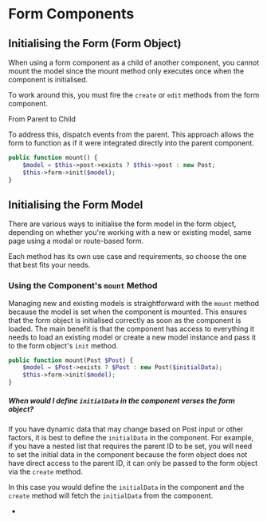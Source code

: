 # Form Components

## Initialising the Form (Form Object)

When using a form component as a child of another component, you cannot mount
the model since the mount method only executes once when the component is
initialised.

To work around this, you must fire the `create` or `edit` methods from the form
component.


From Parent to Child

To address this, dispatch events from the parent. This approach allows the form
to function as if it were integrated directly into the parent component.




```php
public function mount() {
    $model = $this->post->exists ? $this->post : new Post;
    $this->form->init($model);
}
```







<!-- upload section including changes to the form object -->









<!--  -->
<!--  -->
<!--  -->
<!--  -->
<!--  -->
<!--  -->
<!--  -->
<!--  -->
<!--  -->
<!--  -->
<!--  -->
<!--  -->

## Initialising the Form Model 

There are various ways to initialise the form model in the form object,
depending on whether you're working with a new or existing model, same page
using a modal or route-based form.

Each method has its own use case and requirements, so choose the one that best
fits your needs.

### Using the Component's `mount` Method

Managing new and existing models is straightforward with the `mount` method
because the model is set when the component is mounted. This ensures that the
form object is initialised correctly as soon as the component is loaded. The
main benefit is that the component has access to everything it needs to load an
existing model or create a new model instance and pass it to the form object's
`init` method.

```php
public function mount(Post $Post) {
    $model = $Post->exists ? $Post : new Post($initialData);
    $this->form->init($model);
}
```




##### <question>When would I define `initialData` in the component verses the form object?</question>

If you have dynamic data that may change based on Post input or other factors,
it is best to define the `initialData` in the component. For example, if you
have a nested list that requires the parent ID to be set, you will need to set
the initial data in the component because the form object does not have direct
access to the parent ID, it can only be passed to the form object via the
`create` method.

In this case you would define the `initialData` in the component and the
`create` method will fetch the `initialData` from the component.

- 
